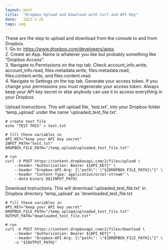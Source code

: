 ```yaml
---
layout: post
title:  "Dropbox Upload and Download with Curl and API Key"
date:   2022-1-25
tags: seq
---
```


These are the step to upload and download from the console to and from Dropbox.
<br>1. Go to: https://www.dropbox.com/developers/apps
<br>2. Create an App. Name is whatever you like but probably something like "Dropbox Access".
<br>3. Navigate to Permissions on the top tab. Check account_info.write, account_info.read, files.metadata.write, files.metadata.read, files.content.write, and files.content.read.
<br>4. Navigate to Settings on the top tab. Generate your access token. If you change your permissions you must regenerate your access token. Always keep your API key secret or else anybody can use it to access everything in your Dropbox.

Upload Instructions. This will upload file, 'test.txt', into your Dropbox folder 'temp_upload' under the name 'uploaded_test_file.txt'.
```
# create test file
echo "TEST THIS" > test.txt

# fill these variables in
API_KEY="keep your API key secret"
INPUT_PATH="test.txt"
DROPBOX_FILE_PATH="/temp_upload/uploaded_test_file.txt"

# run
curl -X POST https://content.dropboxapi.com/2/files/upload \
    --header "Authorization: Bearer ${API_KEY}" \
    --header "Dropbox-API-Arg: {\"path\": \"${DROPBOX_FILE_PATH}\"}" \
    --header "Content-Type: application/octet-stream" \
    --data-binary @${INPUT_PATH}
```

Download Instructions. This will download 'uploaded_test_file.txt' in Dropbox directory 'temp_upload' as 'downloaded_test_file.txt
```
# fill these variables in
API_KEY="keep your API key secret"
DROPBOX_FILE_PATH="/temp_upload/uploaded_test_file.txt"
OUTPUT_PATH="downloaded_test_file.txt"

# run
curl -X POST https://content.dropboxapi.com/2/files/download \
    --header "Authorization: Bearer ${API_KEY}" \
    --header "Dropbox-API-Arg: {\"path\": \"${DROPBOX_FILE_PATH}\"}" \
    -o "${OUTPUT_PATH}"
```
